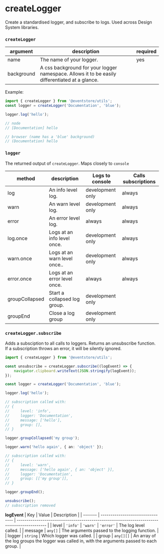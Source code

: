 # createLogger

Create a standardised logger, and subscribe to logs. Used across Design System libraries.

### `createLogger`

| argument   | description                                                                                    | required |
| ---------- | ---------------------------------------------------------------------------------------------- | -------- |
| name       | The name of your logger.                                                                       | yes      |
| background | A css background for your logger namespace. Allows it to be easily differentiated at a glance. |          |

Example:

```ts
import { createLogger } from '@eventstore/utils';
const logger = createLogger('Documentation', 'blue');

logger.log('hello');

// node
// [Documentation] hello

// browser (name has a 'blue' background)
// (Documentation) hello
```

### `logger`

The returned output of `createLogger`. Maps closely to `console`

| method         | description                  | Logs to console  | Calls subscriptions |
| -------------- | ---------------------------- | ---------------- | ------------------- |
| log            | An info level log.           | development only | always              |
| warn           | An warn level log.           | development only | always              |
| error          | An error level log.          | always           | always              |
| log.once       | Logs at an info level once.  | development only | always              |
| warn.once      | Logs at an warn level once.. | development only | always              |
| error.once     | Logs at an error level once. | always           | always              |
| groupCollapsed | Start a collapsed log group. | development only |                     |
| groupEnd       | Close a log group            | development only |                     |

### `createLogger.subscribe`

Adds a subsciption to all calls to loggers. Returns an unsubscribe function. If a subscription throws an error, it will be silently ignored.

```ts
import { createLogger } from '@eventstore/utils';

const unsubscribe = createLogger.subscribe((logEvent) => {
    navigator.clipboard.writeText(JSON.stringify(logEvent));
});

const logger = createLogger('Documentation', 'blue');

logger.log('hello');

// subscription called with:
// {
//     level: 'info',
//     logger: 'Documentation',
//     message: ['hello'],
//     group: [],
// }

logger.groupCollapsed('my group');

logger.warn('hello again', { an: 'object' });

// subscription called with:
// {
//     level: 'warn',
//     message: ['hello again', { an: 'object' }],
//     logger: 'Documentation',
//     group: [['my group']],
// }

logger.groupEnd();

unsubscribe();
// subscription removed
```

**logEvent**
| Key | Value | Description |
| ------- | --------------------------------- | --------------------------------------------------------------------------------------------- |
| level | `'info'` \| `'warn'` \| `'error'` | The log level called. |
| message | `any[]` | The arguments passed to the logging function. |
| logger | `string` | Which logger was called. |
| group | `any[][]` | An array of the log groups the logger was called in, with the arguments passed to each group. |
